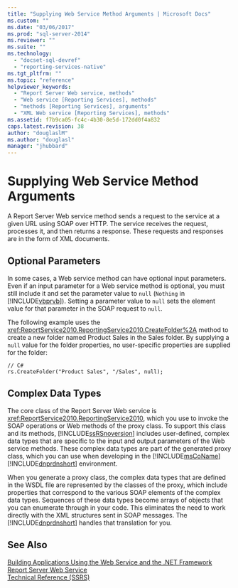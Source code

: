 ```yaml
---
title: "Supplying Web Service Method Arguments | Microsoft Docs"
ms.custom: ""
ms.date: "03/06/2017"
ms.prod: "sql-server-2014"
ms.reviewer: ""
ms.suite: ""
ms.technology: 
  - "docset-sql-devref"
  - "reporting-services-native"
ms.tgt_pltfrm: ""
ms.topic: "reference"
helpviewer_keywords: 
  - "Report Server Web service, methods"
  - "Web service [Reporting Services], methods"
  - "methods [Reporting Services], arguments"
  - "XML Web service [Reporting Services], methods"
ms.assetid: f7b9ca05-fc4c-4b30-8e5d-172dd0f4a832
caps.latest.revision: 38
author: "douglaslM"
ms.author: "douglasl"
manager: "jhubbard"
---
```

# Supplying Web Service Method Arguments
  A Report Server Web service method sends a request to the service at a given URL using SOAP over HTTP. The service receives the request, processes it, and then returns a response. These requests and responses are in the form of XML documents.  
  
## Optional Parameters  
 In some cases, a Web service method can have optional input parameters. Even if an input parameter for a Web service method is optional, you must still include it and set the parameter value to `null` (`Nothing` in [!INCLUDE[vbprvb](../../includes/vbprvb-md.md)]). Setting a parameter value to `null` sets the element value for that parameter in the SOAP request to `null`.  
  
 The following example uses the <xref:ReportService2010.ReportingService2010.CreateFolder%2A> method to create a new folder named Product Sales in the Sales folder. By supplying a `null` value for the folder properties, no user-specific properties are supplied for the folder:  
  
```  
// C#  
rs.CreateFolder("Product Sales", "/Sales", null);  
```  
  
## Complex Data Types  
 The core class of the Report Server Web service is <xref:ReportService2010.ReportingService2010>, which you use to invoke the SOAP operations or Web methods of the proxy class. To support this class and its methods, [!INCLUDE[ssRSnoversion](../../includes/ssrsnoversion-md.md)] includes user-defined, complex data types that are specific to the input and output parameters of the Web service methods. These complex data types are part of the generated proxy class, which you can use when developing in the [!INCLUDE[msCoName](../../includes/msconame-md.md)] [!INCLUDE[dnprdnshort](../../includes/dnprdnshort-md.md)] environment.  
  
 When you generate a proxy class, the complex data types that are defined in the WSDL file are represented by the classes of the proxy, which include properties that correspond to the various SOAP elements of the complex data types. Sequences of these data types become arrays of objects that you can enumerate through in your code. This eliminates the need to work directly with the XML structures sent in SOAP messages. The [!INCLUDE[dnprdnshort](../../includes/dnprdnshort-md.md)] handles that translation for you.  
  
## See Also  
 [Building Applications Using the Web Service and the .NET Framework](../../../2014/reporting-services/dev-guide/building-applications-using-the-web-service-and-the-net-framework.md)   
 [Report Server Web Service](../../../2014/reporting-services/dev-guide/report-server-web-service.md)   
 [Technical Reference &#40;SSRS&#41;](../../../2014/reporting-services/technical-reference-ssrs.md)  
  
  